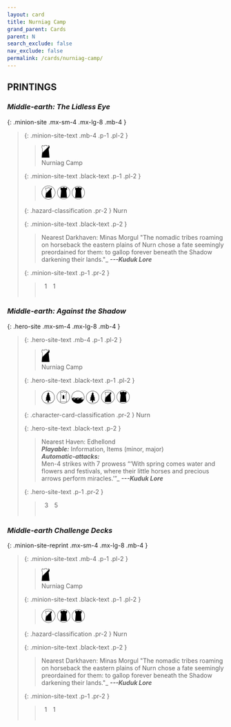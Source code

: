 ```yaml
---
layout: card
title: Nurniag Camp
grand_parent: Cards
parent: N
search_exclude: false
nav_exclude: false
permalink: /cards/nurniag-camp/
---
```


## PRINTINGS


### _Middle-earth: The Lidless Eye_

{: .minion-site .mx-sm-4 .mx-lg-8 .mb-4 }
> {: .minion-site-text .mb-4 .p-1 .pl-2 }
> > <div class="card-mp"><img src="/assets/images/shadow-hold.svg"></div>
> > <div class="card-name">Nurniag Camp</div>
>
> {: .minion-site-text .black-text .p-1 .pl-2 }
> > ![](/assets/images/shadow-land.svg) ![](/assets/images/dark-domain.svg) ![](/assets/images/dark-domain.svg)
>
> {: .hazard-classification .pr-2 }
> Nurn
>
> {: .minion-site-text .black-text .p-2 }
> > Nearest Darkhaven: Minas Morgul  "The nomadic tribes roaming on horseback the eastern plains of Nurn chose a fate seemingly preordained for them: to gallop forever beneath the Shadow darkening their lands."_ ***---&NoBreak;Kuduk Lore*** 
> 
> {: .minion-site-text .p-1 .pr-2 }
> > <div class="hero-site-draw"><span class="minion-you-draw">&ensp;1&ensp;</span><span class="minion-opp-draw">&ensp;1&ensp;</span></div>
> > <div class="card-corruption">&nbsp;</div>

### _Middle-earth: Against the Shadow_

{: .hero-site .mx-sm-4 .mx-lg-8 .mb-4 }
> {: .hero-site-text .mb-4 .p-1 .pl-2 }
> > <div class="card-mp"><img src="/assets/images/shadow-hold.svg"></div>
> > <div class="character-card-name">Nurniag Camp</div>
>
> {: .hero-site-text .black-text .p-1 .pl-2 }
> > ![](/assets/images/wilderness.svg) ![](/assets/images/free-domain.svg) ![](/assets/images/coastalsea.svg) ![](/assets/images/wilderness.svg) ![](/assets/images/shadow-land.svg) ![](/assets/images/dark-domain.svg)
>
> {: .character-card-classification .pr-2 }
> Nurn
>
> {: .hero-site-text .black-text .p-2 }
> > Nearest Haven: Edhellond <br>_**Playable:**_ Information, Items (minor, major) <br>_**Automatic-attacks:**_<br> Men-4 strikes with 7 prowess  “‘With spring comes water and flowers and festivals, where their little horses and precious arrows perform miracles.’”_ ***---&NoBreak;Kuduk Lore*** 
> 
> {: .hero-site-text .p-1 .pr-2 }
> > <div class="hero-site-draw"><span class="hero-you-draw">&ensp;3&ensp;</span><span class="hero-opp-draw">&ensp;5&ensp;</span></div>
> > <div class="card-corruption">&nbsp;</div>

### _Middle-earth Challenge Decks_

{: .minion-site-reprint .mx-sm-4 .mx-lg-8 .mb-4 }
> {: .minion-site-text .mb-4 .p-1 .pl-2 }
> > <div class="card-mp"><img src="/assets/images/shadow-hold.svg"></div>
> > <div class="card-name">Nurniag Camp</div>
>
> {: .minion-site-text .black-text .p-1 .pl-2 }
> > ![](/assets/images/shadow-land.svg) ![](/assets/images/dark-domain.svg) ![](/assets/images/dark-domain.svg)
>
> {: .hazard-classification .pr-2 }
> Nurn
>
> {: .minion-site-text .black-text .p-2 }
> > Nearest Darkhaven: Minas Morgul  "The nomadic tribes roaming on horseback the eastern plains of Nurn chose a fate seemingly preordained for them: to gallop forever beneath the Shadow darkening their lands."_ ***---&NoBreak;Kuduk Lore*** 
> 
> {: .minion-site-text .p-1 .pr-2 }
> > <div class="hero-site-draw"><span class="minion-you-draw">&ensp;1&ensp;</span><span class="minion-opp-draw">&ensp;1&ensp;</span></div>
> > <div class="card-corruption">&nbsp;</div>
